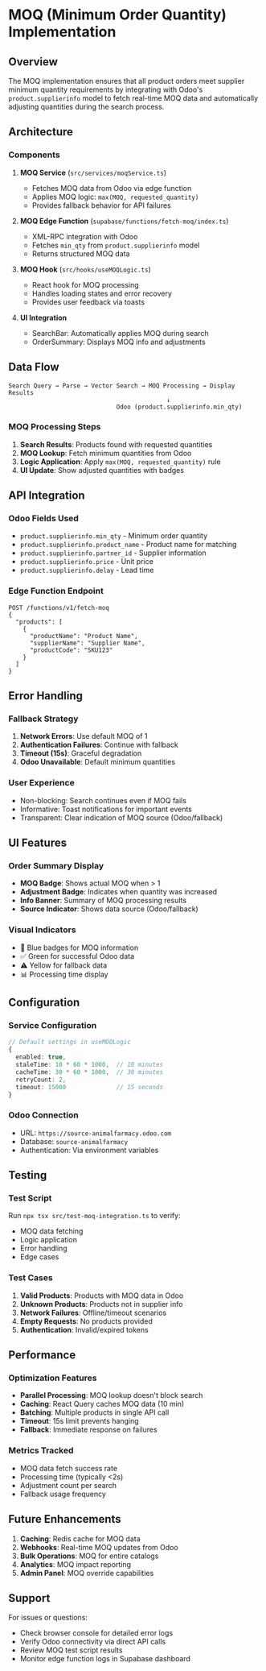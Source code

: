 # MOQ (Minimum Order Quantity) Implementation

## Overview

The MOQ implementation ensures that all product orders meet supplier minimum quantity requirements by integrating with Odoo's `product.supplierinfo` model to fetch real-time MOQ data and automatically adjusting quantities during the search process.

## Architecture

### Components

1. **MOQ Service** (`src/services/moqService.ts`)
   - Fetches MOQ data from Odoo via edge function
   - Applies MOQ logic: `max(MOQ, requested_quantity)`
   - Provides fallback behavior for API failures

2. **MOQ Edge Function** (`supabase/functions/fetch-moq/index.ts`)
   - XML-RPC integration with Odoo
   - Fetches `min_qty` from `product.supplierinfo` model
   - Returns structured MOQ data

3. **MOQ Hook** (`src/hooks/useMOQLogic.ts`)
   - React hook for MOQ processing
   - Handles loading states and error recovery
   - Provides user feedback via toasts

4. **UI Integration**
   - SearchBar: Automatically applies MOQ during search
   - OrderSummary: Displays MOQ info and adjustments

## Data Flow

```
Search Query → Parse → Vector Search → MOQ Processing → Display Results
                                            ↓
                              Odoo (product.supplierinfo.min_qty)
```

### MOQ Processing Steps

1. **Search Results**: Products found with requested quantities
2. **MOQ Lookup**: Fetch minimum quantities from Odoo
3. **Logic Application**: Apply `max(MOQ, requested_quantity)` rule
4. **UI Update**: Show adjusted quantities with badges

## API Integration

### Odoo Fields Used
- `product.supplierinfo.min_qty` - Minimum order quantity
- `product.supplierinfo.product_name` - Product name for matching
- `product.supplierinfo.partner_id` - Supplier information
- `product.supplierinfo.price` - Unit price
- `product.supplierinfo.delay` - Lead time

### Edge Function Endpoint
```
POST /functions/v1/fetch-moq
{
  "products": [
    {
      "productName": "Product Name",
      "supplierName": "Supplier Name",
      "productCode": "SKU123"
    }
  ]
}
```

## Error Handling

### Fallback Strategy
1. **Network Errors**: Use default MOQ of 1
2. **Authentication Failures**: Continue with fallback
3. **Timeout (15s)**: Graceful degradation
4. **Odoo Unavailable**: Default minimum quantities

### User Experience
- Non-blocking: Search continues even if MOQ fails
- Informative: Toast notifications for important events
- Transparent: Clear indication of MOQ source (Odoo/fallback)

## UI Features

### Order Summary Display
- **MOQ Badge**: Shows actual MOQ when > 1
- **Adjustment Badge**: Indicates when quantity was increased
- **Info Banner**: Summary of MOQ processing results
- **Source Indicator**: Shows data source (Odoo/fallback)

### Visual Indicators
- 🔵 Blue badges for MOQ information
- ✅ Green for successful Odoo data
- ⚠️ Yellow for fallback data
- 📊 Processing time display

## Configuration

### Service Configuration
```typescript
// Default settings in useMOQLogic
{
  enabled: true,
  staleTime: 10 * 60 * 1000,  // 10 minutes
  cacheTime: 30 * 60 * 1000,  // 30 minutes
  retryCount: 2,
  timeout: 15000              // 15 seconds
}
```

### Odoo Connection
- URL: `https://source-animalfarmacy.odoo.com`
- Database: `source-animalfarmacy`
- Authentication: Via environment variables

## Testing

### Test Script
Run `npx tsx src/test-moq-integration.ts` to verify:
- MOQ data fetching
- Logic application
- Error handling
- Edge cases

### Test Cases
1. **Valid Products**: Products with MOQ data in Odoo
2. **Unknown Products**: Products not in supplier info
3. **Network Failures**: Offline/timeout scenarios
4. **Empty Requests**: No products provided
5. **Authentication**: Invalid/expired tokens

## Performance

### Optimization Features
- **Parallel Processing**: MOQ lookup doesn't block search
- **Caching**: React Query caches MOQ data (10 min)
- **Batching**: Multiple products in single API call
- **Timeout**: 15s limit prevents hanging
- **Fallback**: Immediate response on failures

### Metrics Tracked
- MOQ data fetch success rate
- Processing time (typically <2s)
- Adjustment count per search
- Fallback usage frequency

## Future Enhancements

1. **Caching**: Redis cache for MOQ data
2. **Webhooks**: Real-time MOQ updates from Odoo
3. **Bulk Operations**: MOQ for entire catalogs
4. **Analytics**: MOQ impact reporting
5. **Admin Panel**: MOQ override capabilities

## Support

For issues or questions:
- Check browser console for detailed error logs
- Verify Odoo connectivity via direct API calls
- Review MOQ test script results
- Monitor edge function logs in Supabase dashboard